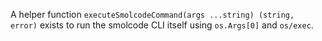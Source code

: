 A helper function `executeSmolcodeCommand(args ...string) (string, error)` exists to run the smolcode CLI itself using `os.Args[0]` and `os/exec`.